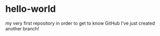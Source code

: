 # hello-world
my very first repository in order to get to know GitHub
I've just created another branch!
